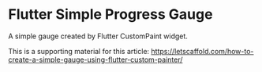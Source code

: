 # Flutter Simple Progress Gauge

A simple gauge created by Flutter CustomPaint widget.

This is a supporting material for this article: https://letscaffold.com/how-to-create-a-simple-gauge-using-flutter-custom-painter/


